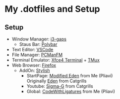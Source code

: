 # My .dotfiles and Setup

## Setup
 - Window Manager: [i3-gaps][i3gaps]
    - Staus Bar: [Polybar][polybar]
 - Text Editor: [VSCode][vscode]
 - File Manager: [PCManFM][pcmanfm]
 - Terminal Emulator: [Xfce4 Terminal][xfceterm] + [TMux][tmux]
 - Web Browser: [Firefox][firefox]
    - AddOn: [Stylish][stylish]
        - StartPage: [Modified Eden][modEden] from Me (Pliavi)  
          Originally [Eden][eden] from Catgrills
        - Youtube: [Sigma-G][sigmag] from Catgrills
        - Global: [CodeWithLigatures][globalLigatures] from Me (Pliavi)

[i3gaps]: https://github.com/Airblader/i3
[polybar]: https://github.com/jaagr/polybar
[vscode]: https://code.visualstudio.com/
[pcmanfm]: https://github.com/lxqt/pcmanfm-qt
[xfceterm]: https://github.com/xfce-mirror/xfce4-terminal
[tmux]: https://github.com/tmux/tmux
[firefox]: https://www.mozilla.org/pt-BR/firefox/new/
[stylish]: https://chrome.google.com/webstore/detail/stylish-custom-themes-for/
[globalLigatures]: firefox/ligatures/
[sigmag]: https://github.com/Catgrills/Sigma-G
[modEden]: firefox/modified-eden
[eden]: https://github.com/Catgrills/Eden
